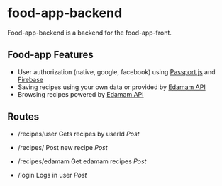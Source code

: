 # food-app-backend

Food-app-backend is a backend for the food-app-front.

## Food-app Features

- User authorization (native, google, facebook) using [Passport.js](http://www.passportjs.org/) and [Firebase](https://firebase.google.com/)
- Saving recipes using your own data or provided by [Edamam API](https://developer.edamam.com/)
- Browsing recipes powered by [Edamam API](https://developer.edamam.com/)

## Routes

- /recipes/user Gets recipes by userId _Post_
- /recipes/ Post new recipe _Post_
- /recipes/edamam Get edamam recipes _Post_

- /login Logs in user _Post_
